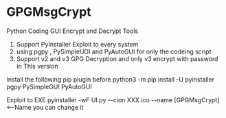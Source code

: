 # GPGMsgCrypt
Python Coding GUI Encrypt and Decrypt Tools
1. Support PyInstaller Exploit to every system
2. using pgpy , PySimpleUGI and PyAutoGUI for only the codeing script
3. Support v2 and v3 GPG Decryption and only v3 encrypt with password in This version

Install the following pip plugin before
python3 -m pip install -U pyinstaller pgpy PySimpleGUI PyAutoGUI 

Exploit to EXE pyinstaller -wF UI.py --cion XXX.ico --name [GPGMsgCrypt] <--Name you can change it 
